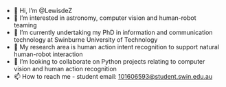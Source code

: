 - 👋 Hi, I’m @LewisdeZ
- 👀 I’m interested in astronomy, computer vision and human-robot teaming
- 🌱 I’m currently undertaking my PhD in information and communication technology at Swinburne University of Technology
- 🔬 My research area is human action intent recognition to support natural human-robot interaction
- 💞️ I’m looking to collaborate on Python projects relating to computer vision and human action recognition
- 📫 How to reach me  - student email: 101606593@student.swin.edu.au

<!---
LewisdeZ/LewisdeZ is a ✨ special ✨ repository because its `README.md` (this file) appears on your GitHub profile.
You can click the Preview link to take a look at your changes.
--->
